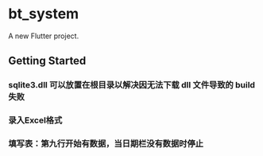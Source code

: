 # bt_system

A new Flutter project.

## Getting Started

### sqlite3.dll 可以放置在根目录以解决因无法下载 dll 文件导致的 build 失败

### 录入Excel格式
### 填写表：第九行开始有数据，当日期栏没有数据时停止